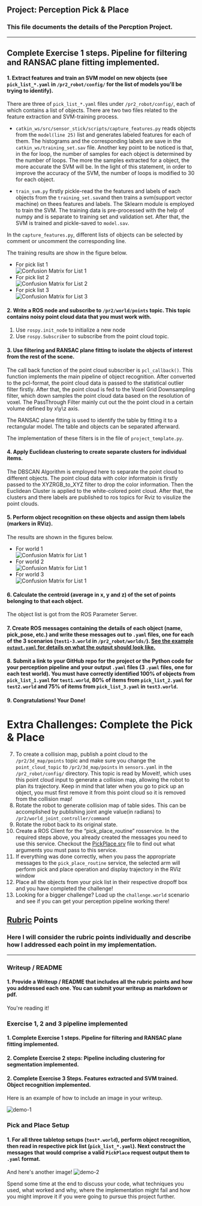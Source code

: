 ## Project: Perception Pick & Place
### This file documents the details of the Percption Project.

---


## Complete Exercise 1 steps. Pipeline for filtering and RANSAC plane fitting implemented.
#### 1. Extract features and train an SVM model on new objects (see `pick_list_*.yaml` in `/pr2_robot/config/` for the list of models you'll be trying to identify).  

There are three of `pick_list_*.yaml` files under `/pr2_robot/config/`, each of which contains a list of objects. There are two two files related to the feature extraction and SVM-training process.  

 - `catkin_ws/src/sensor_stick/scripts/capture_features.py` reads objects from the `model(line 25)` list and generates labeled features for each of them. The histograms and the corresponding labels are save in the `catkin_ws/training_set.sav` file. Another key point to be noticed is that, in the for loop, the number of samples for each object is determined by the number of loops. The more the samples extracted for a object, the more accurate the SVM will be. In the light of this statement, in order to improve the accuracy of the SVM, the number of loops is modified to 30 for each object.

 - `train_svm.py` firstly pickle-read the the features and labels of each objects from the `training_set.sav`and then trains a svm(support vector machine) on thees features and labels. The Sklearn module is employed to train the SVM. The training data is pre-processed with the help of numpy and is separate to training set and validation set. After that, the SVM is trained and pickle-saved to `model.sav`.

In the `capture_features.py`, different lists of objects can be selected by comment or uncomment the corresponding line.

The training results are show in the figure below.
 - For pick list 1  
![Confusion Matrix for List 1](./images/N_Confusion_1.png)
 - For pick list 2  
![Confusion Matrix for List 2](./images/N_Confusion_2.png)
 - For pick list 3  
![Confusion Matrix for List 3](./images/N_Confusion_3.png)

#### 2. Write a ROS node and subscribe to `/pr2/world/points` topic. This topic contains noisy point cloud data that you must work with.  
1. Use `rospy.init_node` to initialize a new node
2. Use `rospy.Subscriber` to subscribe from the point cloud topic.

#### 3. Use filtering and RANSAC plane fitting to isolate the objects of interest from the rest of the scene.  

The call back function of the point cloud subscriber is  `pcl_callback()`. This function implements the main pipeline of object recognition. After converted to the pcl-format, the point cloud data is passed to the statistical outlier filter firstly. After that, the point cloud is fed to the Voxel Grid Downsampling filter, which down samples the point cloud data based on the resolution of voxel. The PassThrough Filter mainly cut out the the point cloud in a certain volume defined by x\y\z axis.  

The RANSAC plane fitting is used to identify the table by fitting it to a rectangular model. The table and objects can be separated afterward.  

The implementation of these filters is in the file of `project_template.py`.

#### 4. Apply Euclidean clustering to create separate clusters for individual items.
The DBSCAN Algorithm is employed here to separate the point cloud to different objects. The point cloud data with color informatoin is firstly passed to the XYZRGB_to_XYZ filter to drop the color information. Then the Euclidean Cluster is applied to the white-colored point cloud. After that, the clusters and there labels are published to ros topics for Rviz to visulize the point clouds.

#### 5. Perform object recognition on these objects and assign them labels (markers in RViz).  
The results are shown in the figures below.
 - For world 1  
 ![Confusion Matrix for List 1](./images/Recg_word_1.png)
 - For world 2   
 ![Confusion Matrix for List 1](./images/Recg_word_2.png)
 - For world 3  
 ![Confusion Matrix for List 1](./images/Recg_word_3.png)


#### 6. Calculate the centroid (average in x, y and z) of the set of points belonging to that each object.  
The object list is got from the ROS Parameter Server.

#### 7. Create ROS messages containing the details of each object (name, pick_pose, etc.) and write these messages out to `.yaml` files, one for each of the 3 scenarios (`test1-3.world` in `/pr2_robot/worlds/`).  [See the example `output.yaml` for details on what the output should look like.](https://github.com/udacity/RoboND-Perception-Project/blob/master/pr2_robot/config/output.yaml)  

#### 8. Submit a link to your GitHub repo for the project or the Python code for your perception pipeline and your output `.yaml` files (3 `.yaml` files, one for each test world).  You must have correctly identified 100% of objects from `pick_list_1.yaml` for `test1.world`, 80% of items from `pick_list_2.yaml` for `test2.world` and 75% of items from `pick_list_3.yaml` in `test3.world`.

#### 9. Congratulations!  Your Done!

# Extra Challenges: Complete the Pick & Place
7. To create a collision map, publish a point cloud to the `/pr2/3d_map/points` topic and make sure you change the `point_cloud_topic` to `/pr2/3d_map/points` in `sensors.yaml` in the `/pr2_robot/config/` directory. This topic is read by Moveit!, which uses this point cloud input to generate a collision map, allowing the robot to plan its trajectory.  Keep in mind that later when you go to pick up an object, you must first remove it from this point cloud so it is removed from the collision map!
8. Rotate the robot to generate collision map of table sides. This can be accomplished by publishing joint angle value(in radians) to `/pr2/world_joint_controller/command`
9. Rotate the robot back to its original state.
10. Create a ROS Client for the “pick_place_routine” rosservice.  In the required steps above, you already created the messages you need to use this service. Checkout the [PickPlace.srv](https://github.com/udacity/RoboND-Perception-Project/tree/master/pr2_robot/srv) file to find out what arguments you must pass to this service.
11. If everything was done correctly, when you pass the appropriate messages to the `pick_place_routine` service, the selected arm will perform pick and place operation and display trajectory in the RViz window
12. Place all the objects from your pick list in their respective dropoff box and you have completed the challenge!
13. Looking for a bigger challenge?  Load up the `challenge.world` scenario and see if you can get your perception pipeline working there!

## [Rubric](https://review.udacity.com/#!/rubrics/1067/view) Points
### Here I will consider the rubric points individually and describe how I addressed each point in my implementation.  

---
### Writeup / README

#### 1. Provide a Writeup / README that includes all the rubric points and how you addressed each one.  You can submit your writeup as markdown or pdf.  

You're reading it!

### Exercise 1, 2 and 3 pipeline implemented
#### 1. Complete Exercise 1 steps. Pipeline for filtering and RANSAC plane fitting implemented.

#### 2. Complete Exercise 2 steps: Pipeline including clustering for segmentation implemented.  

#### 2. Complete Exercise 3 Steps.  Features extracted and SVM trained.  Object recognition implemented.
Here is an example of how to include an image in your writeup.

![demo-1](https://user-images.githubusercontent.com/20687560/28748231-46b5b912-7467-11e7-8778-3095172b7b19.png)

### Pick and Place Setup

#### 1. For all three tabletop setups (`test*.world`), perform object recognition, then read in respective pick list (`pick_list_*.yaml`). Next construct the messages that would comprise a valid `PickPlace` request output them to `.yaml` format.

And here's another image!
![demo-2](https://user-images.githubusercontent.com/20687560/28748286-9f65680e-7468-11e7-83dc-f1a32380b89c.png)

Spend some time at the end to discuss your code, what techniques you used, what worked and why, where the implementation might fail and how you might improve it if you were going to pursue this project further.  
